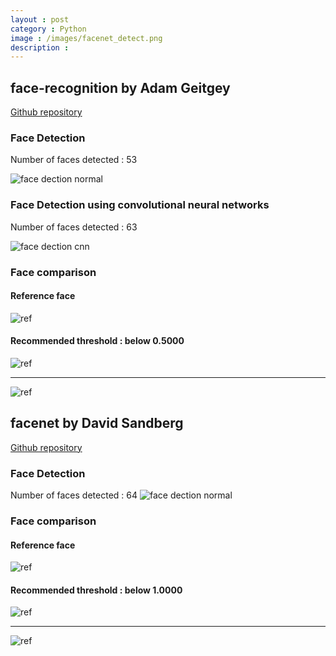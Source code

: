 ```yaml
---
layout : post
category : Python
image : /images/facenet_detect.png
description : 
---
```

## face-recognition by Adam Geitgey
[Github repository](https://github.com/ageitgey/face_recognition)

### Face Detection
Number of faces detected : 53  

![face dection normal](/images/f_rec_detect.png)

### Face Detection using convolutional neural networks
Number of faces detected : 63   

![face dection cnn](/images/f_rec_detect_cnn.png)

### Face comparison
#### Reference face
![ref](/images/face_to_compare.jpg)
#### Recommended threshold : below 0.5000
![ref](/images/f-rec-c1.png)

---
![ref](/images/f-rec-c2.png)
      
      
      

## facenet by David Sandberg
[Github repository](https://github.com/davidsandberg/facenet)

### Face Detection
Number of faces detected : 64
![face dection normal](/images/facenet_detect.png)

### Face comparison
#### Reference face
![ref](/images/face_to_compare.jpg)
#### Recommended threshold : below 1.0000
![ref](/images/fnet_c1.png)

---
![ref](/images/fnet_c2.png)
